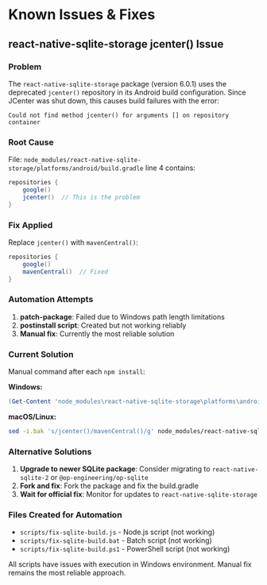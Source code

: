 # Known Issues & Fixes

## react-native-sqlite-storage jcenter() Issue

### Problem
The `react-native-sqlite-storage` package (version 6.0.1) uses the deprecated `jcenter()` repository in its Android build configuration. Since JCenter was shut down, this causes build failures with the error:

```
Could not find method jcenter() for arguments [] on repository container
```

### Root Cause
File: `node_modules/react-native-sqlite-storage/platforms/android/build.gradle` line 4 contains:
```gradle
repositories {
    google()
    jcenter()  // This is the problem
}
```

### Fix Applied
Replace `jcenter()` with `mavenCentral()`:
```gradle
repositories {
    google()
    mavenCentral()  // Fixed
}
```

### Automation Attempts
1. **patch-package**: Failed due to Windows path length limitations
2. **postinstall script**: Created but not working reliably
3. **Manual fix**: Currently the most reliable solution

### Current Solution
Manual command after each `npm install`:

**Windows:**
```powershell
(Get-Content 'node_modules\react-native-sqlite-storage\platforms\android\build.gradle') -replace 'jcenter\(\)', 'mavenCentral()' | Set-Content 'node_modules\react-native-sqlite-storage\platforms\android\build.gradle'
```

**macOS/Linux:**
```bash
sed -i.bak 's/jcenter()/mavenCentral()/g' node_modules/react-native-sqlite-storage/platforms/android/build.gradle
```

### Alternative Solutions
1. **Upgrade to newer SQLite package**: Consider migrating to `react-native-sqlite-2` or `@op-engineering/op-sqlite`
2. **Fork and fix**: Fork the package and fix the build.gradle
3. **Wait for official fix**: Monitor for updates to `react-native-sqlite-storage`

### Files Created for Automation
- `scripts/fix-sqlite-build.js` - Node.js script (not working)
- `scripts/fix-sqlite-build.bat` - Batch script (not working) 
- `scripts/fix-sqlite-build.ps1` - PowerShell script (not working)

All scripts have issues with execution in Windows environment. Manual fix remains the most reliable approach.